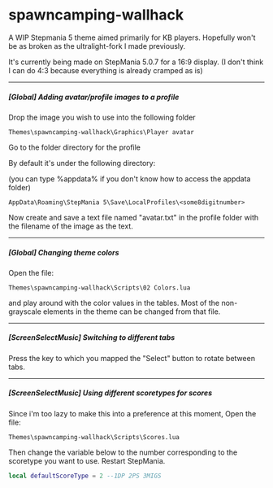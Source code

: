 # spawncamping-wallhack
A WIP Stepmania 5 theme aimed primarily for KB players.
Hopefully won't be as broken as the ultralight-fork I made previously.


It's currently being made on StepMania 5.0.7 for a 16:9 display. 
(I don't think I can do 4:3 because everything is already cramped as is)

---
##### [Global] Adding avatar/profile images to a profile
Drop the image you wish to use into the following folder
```
Themes\spawncamping-wallhack\Graphics\Player avatar
```

Go to the folder directory for the profile 

By default it's under the following directory:

(you can type %appdata% if you don't know how to access the appdata folder)
```
AppData\Roaming\StepMania 5\Save\LocalProfiles\<some8digitnumber>

```
Now create and save a text file named "avatar.txt" in the profile folder with the filename of the image as the text.

---
##### [Global] Changing theme colors
Open the file:
```
Themes\spawncamping-wallhack\Scripts\02 Colors.lua
```
and play around with the color values in the tables. Most of the non-grayscale elements in the theme can be changed from that file.

---
##### [ScreenSelectMusic] Switching to different tabs
Press the key to which you mapped the "Select" button to rotate between tabs.

---
##### [ScreenSelectMusic] Using different scoretypes for scores
Since i'm too lazy to make this into a preference at this moment,
Open the file:
```
Themes\spawncamping-wallhack\Scripts\Scores.lua
```
Then change the variable below to the number corresponding to the scoretype you want to use. Restart StepMania.
```lua
local defaultScoreType = 2 --1DP 2PS 3MIGS
```

